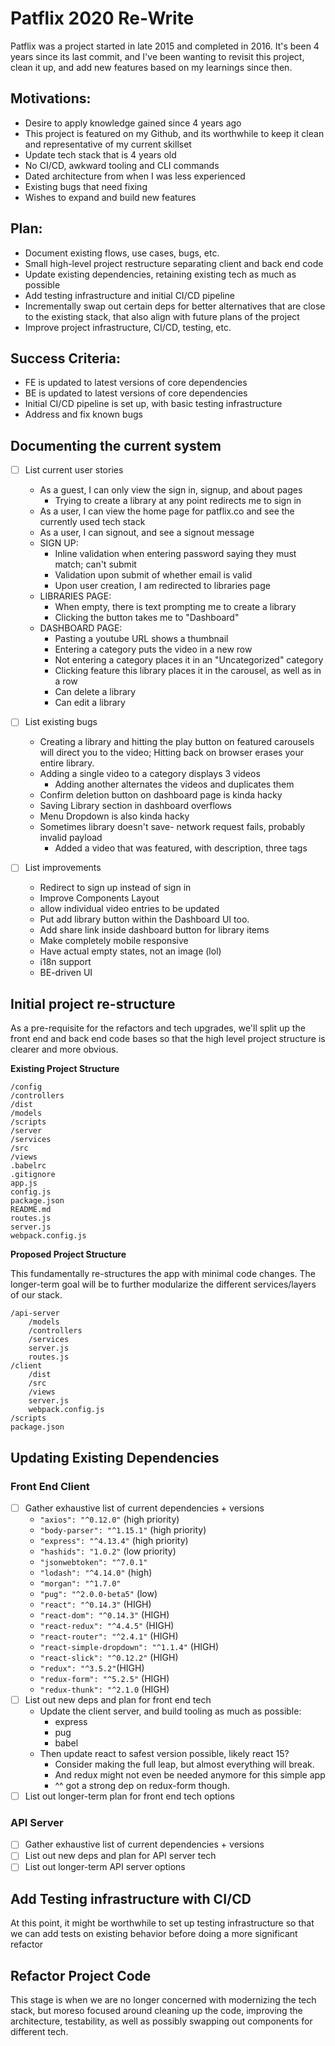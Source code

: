 # Patflix 2020 Re-Write
Patflix was a project started in late 2015 and completed in 2016. It's been 4 years since its last commit, and I've been wanting to revisit this project, clean it up, and add new features based on my learnings since then.

## **Motivations:**

- Desire to apply knowledge gained since 4 years ago
- This project is featured on my Github, and its worthwhile to keep it clean and representative of my current skillset
- Update tech stack that is 4 years old
- No CI/CD, awkward tooling and CLI commands
- Dated architecture from when I was less experienced
- Existing bugs that need fixing
- Wishes to expand and build new features

## **Plan:**

- Document existing flows, use cases, bugs, etc.
- Small high-level project restructure separating client and back end code
- Update existing dependencies, retaining existing tech as much as possible
- Add testing infrastructure and initial CI/CD pipeline
- Incrementally swap out certain deps for better alternatives that are close to the existing stack, that also align with future plans of the project
- Improve project infrastructure, CI/CD, testing, etc.

## **Success Criteria:**

- FE is updated to latest versions of core dependencies
- BE is updated to latest versions of core dependencies
- Initial CI/CD pipeline is set up, with basic testing infrastructure
- Address and fix known bugs

## Documenting the current system

- [ ]  List current user stories
    * As a guest, I can only view the sign in, signup, and about pages
        * Trying to create a library at any point redirects me to sign in
    * As a user, I can view the home page for patflix.co and see the currently used tech stack
    * As a user, I can signout, and see a signout message
    * SIGN UP:
        * Inline validation when entering password saying they must match; can't submit
        * Validation upon submit of whether email is valid
        * Upon user creation, I am redirected to libraries page
    * LIBRARIES PAGE:
        * When empty, there is text prompting me to create a library
        * Clicking the button takes me to "Dashboard"
    * DASHBOARD PAGE:
        * Pasting a youtube URL shows a thumbnail 
        * Entering a category puts the video in a new row
        * Not entering a category places it in an "Uncategorized" category
        * Clicking feature this library places it in the carousel, as well as in a row
        * Can delete a library
        * Can edit a library

- [ ]  List existing bugs
    * Creating a library and hitting the play button on featured carousels will direct you to the video; Hitting back on browser erases your entire library.
    * Adding a single video to a category displays 3 videos
        * Adding another alternates the videos and duplicates them
    * Confirm deletion button on dashboard page is kinda hacky
    * Saving Library section in dashboard overflows
    * Menu Dropdown is also kinda hacky
    * Sometimes library doesn't save- network request fails, probably invalid payload
        * Added a video that was featured, with description, three tags
- [ ]  List improvements
    * Redirect to sign up instead of sign in
    * Improve Components Layout
    * allow individual video entries to be updated
    * Put add library button within the Dashboard UI too.
    * Add share link inside dashboard button for library items
    * Make completely mobile responsive
    * Have actual empty states, not an image (lol)
    * i18n support
    * BE-driven UI


## Initial project re-structure

As a pre-requisite for the refactors and tech upgrades, we'll split up the front end and back end code bases so that the high level project structure is clearer and more obvious.

**Existing Project Structure**

    /config
    /controllers
    /dist
    /models
    /scripts
    /server
    /services
    /src
    /views
    .babelrc
    .gitignore
    app.js
    config.js
    package.json
    README.md
    routes.js
    server.js
    webpack.config.js

**Proposed Project Structure**

This fundamentally re-structures the app with minimal code changes. The longer-term goal will be to further modularize the different services/layers of our stack.

    /api-server
    	/models
    	/controllers
    	/services
    	server.js
    	routes.js
    /client
    	/dist
    	/src
    	/views
    	server.js
    	webpack.config.js
    /scripts
    package.json

## Updating Existing Dependencies

### **Front End Client**

- [ ]  Gather exhaustive list of current dependencies + versions
    * `"axios": "^0.12.0"` (high priority)
    * `"body-parser": "^1.15.1"` (high priority)
    * `"express": "^4.13.4"` (high priority)
    * `"hashids": "1.0.2"` (low priority)
    * `"jsonwebtoken": "^7.0.1"`
    * `"lodash": "^4.14.0"` (high)
    * `"morgan": "^1.7.0"`
    * `"pug": "^2.0.0-beta5"` (low)
    * `"react": "^0.14.3"` (HIGH)
    * `"react-dom": "^0.14.3"` (HIGH)
    * `"react-redux": "^4.4.5"` (HIGH)
    * `"react-router": "^2.4.1"` (HIGH)
    * `"react-simple-dropdown": "^1.1.4"` (HIGH)
    * `"react-slick": "^0.12.2"` (HIGH)
    * `"redux": "^3.5.2"`(HIGH)
    * `"redux-form": "^5.2.5"` (HIGH)
    * `"redux-thunk": "^2.1.0` (HIGH)
- [ ]  List out new deps and plan for front end tech
    * Update the client server, and build tooling as much as possible:
        * express
        * pug
        * babel
    * Then update react to safest version possible, likely react 15?
        * Consider making the full leap, but almost everything will break.
        * And redux might not even be needed anymore for this simple app
        * ^^ got a strong dep on redux-form though.
- [ ]  List out longer-term plan for front end tech options

### API Server

- [ ]  Gather exhaustive list of current dependencies + versions
- [ ]  List out new deps and plan for API server tech
- [ ]  List out longer-term API server options

## Add Testing infrastructure with CI/CD

At this point, it might be worthwhile to set up testing infrastructure so that we can add tests on existing behavior before doing a more significant refactor

## Refactor Project Code

This stage is when we are no longer concerned with modernizing the tech stack, but moreso focused around cleaning up the code, improving the architecture, testability, as well as possibly swapping out components for different tech.